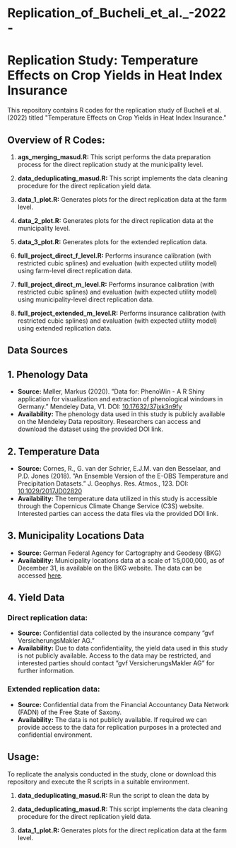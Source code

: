 # Replication_of_Bucheli_et_al._-2022-
# Replication Study: Temperature Effects on Crop Yields in Heat Index Insurance

This repository contains R codes for the replication study of Bucheli et al. (2022) titled "Temperature Effects on Crop Yields in Heat Index Insurance."

## Overview of R Codes:

1. **ags_merging_masud.R:** This script performs the data preparation process for the direct replication study at the municipality level.

2. **data_deduplicating_masud.R:** This script implements the data cleaning procedure for the direct replication yield data.

3. **data_1_plot.R:** Generates plots for the direct replication data at the farm level.

4. **data_2_plot.R:** Generates plots for the direct replication data at the municipality level.

5. **data_3_plot.R:** Generates plots for the extended replication data.

6. **full_project_direct_f_level.R:** Performs insurance calibration (with restricted cubic splines) and evaluation (with expected utility model) using farm-level direct replication data.

7. **full_project_direct_m_level.R:** Performs insurance calibration (with restricted cubic splines) and evaluation (with expected utility model) using municipality-level direct replication data.

8. **full_project_extended_m_level.R:** Performs insurance calibration (with restricted cubic splines) and evaluation (with expected utility model) using extended replication data.
   
## Data Sources

## 1. Phenology Data
- **Source:** Møller, Markus (2020). ”Data for: PhenoWin - A R Shiny application for visualization and extraction of phenological windows in Germany.” Mendeley Data, V1. DOI: [10.17632/37jxk3n9fy](https://doi.org/10.17632/37jxk3n9fy)
- **Availability:** The phenology data used in this study is publicly available on the Mendeley Data repository. Researchers can access and download the dataset using the provided DOI link.

## 2. Temperature Data
- **Source:** Cornes, R., G. van der Schrier, E.J.M. van den Besselaar, and P.D. Jones (2018). ”An Ensemble Version of the E-OBS Temperature and Precipitation Datasets.” J. Geophys. Res. Atmos., 123. DOI: [10.1029/2017JD02820](https://doi.org/10.1029/2017JD02820)
- **Availability:** The temperature data utilized in this study is accessible through the Copernicus Climate Change Service (C3S) website. Interested parties can access the data files via the provided DOI link.

## 3. Municipality Locations Data
- **Source:** German Federal Agency for Cartography and Geodesy (BKG)
- **Availability:** Municipality locations data at a scale of 1:5,000,000, as of December 31, is available on the BKG website. The data can be accessed [here](https://gdz.bkg.bund.de/index.php/default/digitale-geodaten/verwaltungsgebiete/verwaltungsgebiete-1-5-000-000-stand-31-12-vg5000-12-31.html).

## 4. Yield Data
### Direct replication data:
- **Source:** Confidential data collected by the insurance company ”gvf VersicherungsMakler AG.”
- **Availability:** Due to data confidentiality, the yield data used in this study is not publicly available. Access to the data may be restricted, and interested parties should contact ”gvf VersicherungsMakler AG” for further information.
### Extended replication data:
- **Source:** Confidential data from the Financial Accountancy Data Network (FADN) of the Free State of Saxony.
- **Availability:** The data is not publicly available. If required we can provide access to the data for replication purposes in a protected and confidential environment.



## Usage:

To replicate the analysis conducted in the study, clone or download this repository and execute the R scripts in a suitable environment.
1. **data_deduplicating_masud.R:** Run the script to clean the data by 

2. **data_deduplicating_masud.R:** This script implements the data cleaning procedure for the direct replication yield data.

3. **data_1_plot.R:** Generates plots for the direct replication data at the farm level.
